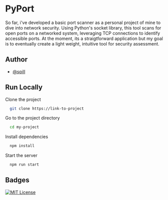 
# PyPort

So far, i've developed a basic port scanner as a personal project of mine to dive into network security. Using Python's socket library, this tool scans for open ports on a networked system, leveraging TCP connections to identify accessible ports. At the moment, its a straigtforward application but my goal is to eventually create a light weight, intuitive tool for security assessment.


## Author

- [@spill](https://www.github.com/spill)


## Run Locally

Clone the project

```bash
  git clone https://link-to-project
```

Go to the project directory

```bash
  cd my-project
```

Install dependencies

```bash
  npm install
```

Start the server

```bash
  npm run start
```


## Badges


[![MIT License](https://img.shields.io/badge/License-MIT-green.svg)](https://choosealicense.com/licenses/mit/)

